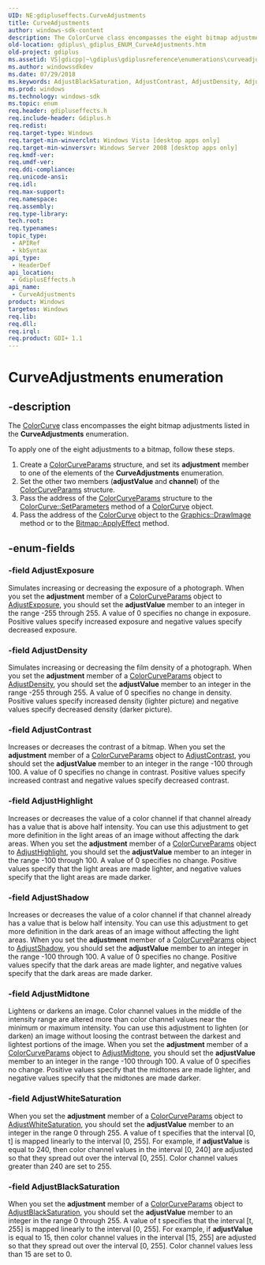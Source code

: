 ```yaml
---
UID: NE:gdipluseffects.CurveAdjustments
title: CurveAdjustments
author: windows-sdk-content
description: The ColorCurve class encompasses the eight bitmap adjustments listed in the CurveAdjustments enumeration.
old-location: gdiplus\_gdiplus_ENUM_CurveAdjustments.htm
old-project: gdiplus
ms.assetid: VS|gdicpp|~\gdiplus\gdiplusreference\enumerations\curveadjustments.htm
ms.author: windowssdkdev
ms.date: 07/29/2018
ms.keywords: AdjustBlackSaturation, AdjustContrast, AdjustDensity, AdjustExposure, AdjustHighlight, AdjustMidtone, AdjustShadow, AdjustWhiteSaturation, CurveAdjustments, CurveAdjustments enumeration [GDI+], _gdiplus_ENUM_CurveAdjustments, gdiplus._gdiplus_ENUM_CurveAdjustments, gdipluseffects/AdjustBlackSaturation, gdipluseffects/AdjustContrast, gdipluseffects/AdjustDensity, gdipluseffects/AdjustExposure, gdipluseffects/AdjustHighlight, gdipluseffects/AdjustMidtone, gdipluseffects/AdjustShadow, gdipluseffects/AdjustWhiteSaturation, gdipluseffects/CurveAdjustments
ms.prod: windows
ms.technology: windows-sdk
ms.topic: enum
req.header: gdipluseffects.h
req.include-header: Gdiplus.h
req.redist: 
req.target-type: Windows
req.target-min-winverclnt: Windows Vista [desktop apps only]
req.target-min-winversvr: Windows Server 2008 [desktop apps only]
req.kmdf-ver: 
req.umdf-ver: 
req.ddi-compliance: 
req.unicode-ansi: 
req.idl: 
req.max-support: 
req.namespace: 
req.assembly: 
req.type-library: 
tech.root: 
req.typenames: 
topic_type:
 - APIRef
 - kbSyntax
api_type:
 - HeaderDef
api_location:
 - GdiplusEffects.h
api_name:
 - CurveAdjustments
product: Windows
targetos: Windows
req.lib: 
req.dll: 
req.irql: 
req.product: GDI+ 1.1
---
```


# CurveAdjustments enumeration


## -description


The <a href="https://msdn.microsoft.com/en-us/library/ms534429(v=VS.85).aspx">ColorCurve</a> class encompasses the eight bitmap adjustments listed in the <b>CurveAdjustments</b> enumeration.

To apply one of the eight adjustments to a bitmap, follow these steps.
<ol>
<li>Create a <a href="https://msdn.microsoft.com/en-us/library/ms534060(v=VS.85).aspx">ColorCurveParams</a> structure, and set its <b>adjustment</b> member to one of the elements of the <b>CurveAdjustments</b> enumeration.</li>
<li>Set the other two members (<b>adjustValue</b> and <b>channel</b>) of the <a href="https://msdn.microsoft.com/en-us/library/ms534060(v=VS.85).aspx">ColorCurveParams</a> structure.</li>
<li>Pass the address of the <a href="https://msdn.microsoft.com/en-us/library/ms534060(v=VS.85).aspx">ColorCurveParams</a> structure to the <a href="https://msdn.microsoft.com/en-us/library/ms536241(v=VS.85).aspx">ColorCurve::SetParameters</a> method of a <a href="https://msdn.microsoft.com/en-us/library/ms534429(v=VS.85).aspx">ColorCurve</a> object.</li>
<li>Pass the address of the <a href="https://msdn.microsoft.com/en-us/library/ms534429(v=VS.85).aspx">ColorCurve</a> object to the <a href="https://msdn.microsoft.com/en-us/library/ms536058(v=VS.85).aspx">Graphics::DrawImage</a> method or to the <a href="https://msdn.microsoft.com/en-us/library/ms536284(v=VS.85).aspx">Bitmap::ApplyEffect</a> method.</li>
</ol>

## -enum-fields




### -field AdjustExposure

Simulates increasing or decreasing the exposure of a photograph. When you set the <b>adjustment</b> member of a <a href="https://msdn.microsoft.com/en-us/library/ms534060(v=VS.85).aspx">ColorCurveParams</a> object to <a href="https://msdn.microsoft.com/en-us/library/ms534098(v=VS.85).aspx">AdjustExposure</a>, you should set the <b>adjustValue</b> member to an integer in the range -255 through 255. A value of 0 specifies no change in exposure. Positive values specify increased exposure and negative values specify decreased exposure.


### -field AdjustDensity

Simulates increasing or decreasing the film density of a photograph. When you set the <b>adjustment</b> member of a <a href="https://msdn.microsoft.com/en-us/library/ms534060(v=VS.85).aspx">ColorCurveParams</a> object to <a href="https://msdn.microsoft.com/en-us/library/ms534098(v=VS.85).aspx">AdjustDensity</a>, you should set the <b>adjustValue</b> member to an integer in the range -255 through 255. A value of 0 specifies no change in density. Positive values specify increased density (lighter picture) and negative values specify decreased density (darker picture).


### -field AdjustContrast

Increases or decreases the contrast of a bitmap. When you set the <b>adjustment</b> member of a <a href="https://msdn.microsoft.com/en-us/library/ms534060(v=VS.85).aspx">ColorCurveParams</a> object to <a href="https://msdn.microsoft.com/en-us/library/ms534098(v=VS.85).aspx">AdjustContrast</a>, you should set the <b>adjustValue</b> member to an integer in the range -100 through 100. A value of 0 specifies no change in contrast. Positive values specify increased contrast and negative values specify decreased contrast.


### -field AdjustHighlight

Increases or decreases the value of a color channel if that channel already has a value that is above half intensity. You can use this adjustment to get more definition in the light areas of an image without affecting the dark areas. When you set the <b>adjustment</b> member of a <a href="https://msdn.microsoft.com/en-us/library/ms534060(v=VS.85).aspx">ColorCurveParams</a> object to <a href="https://msdn.microsoft.com/en-us/library/ms534098(v=VS.85).aspx">AdjustHighlight</a>, you should set the <b>adjustValue</b> member to an integer in the range -100 through 100. A value of 0 specifies no change. Positive values specify that the light areas are made lighter, and negative values specify that the light areas are made darker.


### -field AdjustShadow

Increases or decreases the value of a color channel if that channel already has a value that is below half intensity. You can use this adjustment to get more definition in the dark areas of an image without affecting the light areas. When you set the <b>adjustment</b> member of a <a href="https://msdn.microsoft.com/en-us/library/ms534060(v=VS.85).aspx">ColorCurveParams</a> object to <a href="https://msdn.microsoft.com/en-us/library/ms534098(v=VS.85).aspx">AdjustShadow</a>, you should set the <b>adjustValue</b> member to an integer in the range -100 through 100. A value of 0 specifies no change. Positive values specify that the dark areas are made lighter, and negative values specify that the dark areas are made darker.


### -field AdjustMidtone

Lightens or darkens an image. Color channel values in the middle of the intensity range are altered more than color channel values near the minimum or maximum intensity. You can use this adjustment to lighten (or darken) an image without loosing the contrast between the darkest and lightest portions of the image. When you set the <b>adjustment</b> member of a <a href="https://msdn.microsoft.com/en-us/library/ms534060(v=VS.85).aspx">ColorCurveParams</a> object to <a href="https://msdn.microsoft.com/en-us/library/ms534098(v=VS.85).aspx">AdjustMidtone</a>, you should set the <b>adjustValue</b> member to an integer in the range -100 through 100. A value of 0 specifies no change. Positive values specify that the midtones are made lighter, and negative values specify that the midtones are made darker.


### -field AdjustWhiteSaturation

When you set the <b>adjustment</b> member of a <a href="https://msdn.microsoft.com/en-us/library/ms534060(v=VS.85).aspx">ColorCurveParams</a> object to <a href="https://msdn.microsoft.com/en-us/library/ms534098(v=VS.85).aspx">AdjustWhiteSaturation</a>, you should set the <b>adjustValue</b> member to an integer in the range 0 through 255. A value of t specifies that the interval [0, t] is mapped linearly to the interval [0, 255]. For example, if <b>adjustValue</b> is equal to 240, then color channel values in the interval [0, 240] are adjusted so that they spread out over the interval [0, 255]. Color channel values greater than 240 are set to 255.


### -field AdjustBlackSaturation

When you set the <b>adjustment</b> member of a <a href="https://msdn.microsoft.com/en-us/library/ms534060(v=VS.85).aspx">ColorCurveParams</a> object to <a href="https://msdn.microsoft.com/en-us/library/ms534098(v=VS.85).aspx">AdjustBlackSaturation</a>, you should set the <b>adjustValue</b> member to an integer in the range 0 through 255. A value of t specifies that the interval [t, 255] is mapped linearly to the interval [0, 255]. For example, if <b>adjustValue</b> is equal to 15, then color channel values in the interval [15, 255] are adjusted so that they spread out over the interval [0, 255]. Color channel values less than 15 are set to 0.

